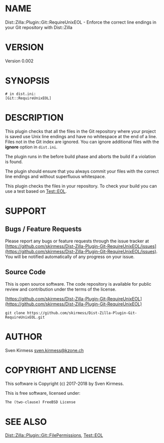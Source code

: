 # NAME

Dist::Zilla::Plugin::Git::RequireUnixEOL - Enforce the correct line endings in your Git repository with Dist::Zilla

# VERSION

Version 0.002

# SYNOPSIS

    # in dist.ini:
    [Git::RequireUnixEOL]

# DESCRIPTION

This plugin checks that all the files in the Git repository where your
project is saved use Unix line endings and have no whitespace at the end of
a line. Files not in the Git index are ignored. You can ignore additional
files with the **ignore** option in `dist.ini`.

The plugin runs in the before build phase and aborts the build if a violation
is found.

The plugin should ensure that you always commit your files with the correct
line endings and without superfluous whitespace.

This plugin checks the files in your repository. To check your build you can
use a test based on [Test::EOL](https://metacpan.org/pod/Test::EOL).

# SUPPORT

## Bugs / Feature Requests

Please report any bugs or feature requests through the issue tracker
at [https://github.com/skirmess/Dist-Zilla-Plugin-Git-RequireUnixEOL/issues](https://github.com/skirmess/Dist-Zilla-Plugin-Git-RequireUnixEOL/issues).
You will be notified automatically of any progress on your issue.

## Source Code

This is open source software. The code repository is available for
public review and contribution under the terms of the license.

[https://github.com/skirmess/Dist-Zilla-Plugin-Git-RequireUnixEOL](https://github.com/skirmess/Dist-Zilla-Plugin-Git-RequireUnixEOL)

    git clone https://github.com/skirmess/Dist-Zilla-Plugin-Git-RequireUnixEOL.git

# AUTHOR

Sven Kirmess <sven.kirmess@kzone.ch>

# COPYRIGHT AND LICENSE

This software is Copyright (c) 2017-2018 by Sven Kirmess.

This is free software, licensed under:

    The (two-clause) FreeBSD License

# SEE ALSO

[Dist::Zilla::Plugin::Git::FilePermissions](https://metacpan.org/pod/Dist::Zilla::Plugin::Git::FilePermissions),
[Test::EOL](https://metacpan.org/pod/Test::EOL)
